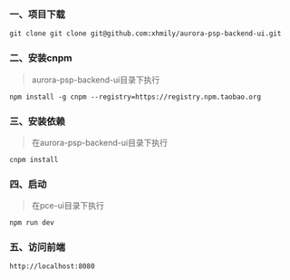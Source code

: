 ### 一、项目下载

```shell
git clone git clone git@github.com:xhmily/aurora-psp-backend-ui.git
```

### 二、安装cnpm

> aurora-psp-backend-ui目录下执行

```shell
npm install -g cnpm --registry=https://registry.npm.taobao.org
```

### 三、安装依赖

> 在aurora-psp-backend-ui目录下执行

```shell
cnpm install
```

### 四、启动

> 在pce-ui目录下执行

```shell
npm run dev
```

### 五、访问前端

```shell
http://localhost:8080
```
